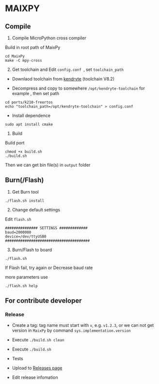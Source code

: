 MAIXPY
======


## Compile

1. Compile MicroPython cross compiler

Build in root path of MaixPy
```
cd MaixPy
make -C mpy-cross
```

2. Get toolchain and Edit `config.conf `, set `toolchain_path`


* Downlaod toolchain from [kendryte](https://kendryte.com/downloads/) (toolchain V8.2)

* Decompress and copy to somewhere `/opt/kendryte-toolchain` for example , then set path

```
cd ports/k210-freertos
echo "toolchain_path=/opt/kendryte-toolchain" > config.conf
```

* Install dependence

```
sudo apt install cmake
```

1. Build

Build port
```
chmod +x build.sh
./build.sh
```

Then we can get bin file(s) in `output` folder

## Burn(/Flash)

1. Get Burn tool 

```
./flash.sh install
```

2. Change default settings

Edit `flash.sh`

```
############### SETTINGS #############
baud=2000000
device=/dev/ttyUSB0
#######################################
```

3. Burn/Flash to board

```
./flash.sh
```

If Flash fail, try again or Decrease baud rate


more parameters use
```
./flash.sh help
```

## For contribute developer

### Release

* Create a tag: tag name must start with `v`, e.g. `v1.2.3`, or we can not get version in `MaixPy` by command `sys.implementation.version`

* Execute `./build.sh clean`

* Execute `./build.sh`

* Tests

* Upload to [Releases page](https://github.com/sipeed/MaixPy/releases)

* Edit release infomation


